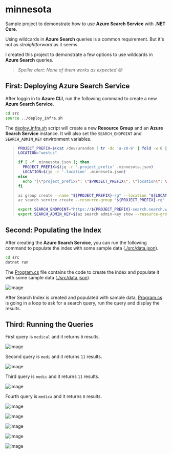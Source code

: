 # minnesota

Sample project to demonstrate how to use **Azure Search Service** with **.NET Core**.

Using wildcards in **Azure Search** queries is a common requirement. But it's not as _straightforward_ as it seems.

I created this project to demonstrate a few options to use wildcards in **Azure Search** queries.

> _Spoiler alert: None of them works as expected 😢_

## First: Deploying Azure Search Service

After loggin in to **Azure CLI**, run the following command to create a new **Azure Search Service**.

```bash
cd src
source ../deploy_infra.sh
```

The [deploy_infra.sh](./deploy_infra.sh) script will create a new **Resource Group** and an **Azure Search Service** instance. It will also set the `SEARCH_ENDPOINT` and `SEARCH_ADMIN_KEY` environment variables.

> ```bash
> PROJECT_PREFIX=$(cat /dev/urandom | tr -dc 'a-z0-9' | fold -w 6 | head -n 1)
> LOCATION="westus"
> 
> if [ -f .minnesota.json ]; then
>   PROJECT_PREFIX=$(jq -r '.project_prefix' .minnesota.json)
>   LOCATION=$(jq -r '.location' .minnesota.json)
> else
>   echo "{\"project_prefix\": \"$PROJECT_PREFIX\", \"location\": \"$LOCATION\"}" > .minnesota.json
> fi
> 
> az group create --name "${PROJECT_PREFIX}-rg" --location "${LOCATION}"
> az search service create --resource-group "${PROJECT_PREFIX}-rg" --name "${PROJECT_PREFIX}-search" --location "${LOCATION}" --sku "basic" --semantic-search "standard"
> 
> export SEARCH_ENDPOINT="https://${PROJECT_PREFIX}-search.search.windows.net"
> export SEARCH_ADMIN_KEY=$(az search admin-key show --resource-group "${PROJECT_PREFIX}-rg" --service-name "${PROJECT_PREFIX}-search" --query "primaryKey" -o "tsv")
> ```

## Second: Populating the Index

After creating the **Azure Search Service**, you can run the following command to populate the index with some sample data ([./src/data.json](./src/data.json)).

```bash
cd src
dotnet run
```

The [Program.cs](./src/Program.cs) file contains the code to create the index and populate it with some sample data ([./src/data.json](./src/data.json)).

![image](https://github.com/polatengin/minnesota/assets/118744/c4b9817a-60c5-42c0-b6c1-a4bb61f9a523)

After Search Index is created and populated with sample data, [Program.cs](./src/Program.cs) is going in a loop to ask for a search query, run the query and display the results.

## Third: Running the Queries

First query is `medical` and it returns `0` results.

![image](https://github.com/polatengin/minnesota/assets/118744/5f2606af-c20c-4cea-bccb-301e29f1dd29)

Second query is `medi` and it returns `11` results.

![image](https://github.com/polatengin/minnesota/assets/118744/ed4b30fa-590b-41a7-b4e4-6082770120be)

Third query is `medic` and it returns `11` results.

![image](https://github.com/polatengin/minnesota/assets/118744/4ba6e6a9-5e36-4ae8-ab93-43aca700395e)

Fourth query is `medica` and it returns `0` results.

![image](https://github.com/polatengin/minnesota/assets/118744/d2019e2a-5bf6-486c-860b-a9f52989945b)

![image](https://github.com/polatengin/minnesota/assets/118744/602b50b8-d432-4bc7-9320-c358c49a56ea)

![image](https://github.com/polatengin/minnesota/assets/118744/2de8e55a-9e50-4b09-8929-4086a91191e5)

![image](https://github.com/polatengin/minnesota/assets/118744/611e10fd-3da1-4d89-ac52-328754ebe32d)

![image](https://github.com/polatengin/minnesota/assets/118744/ec355970-fe8e-4af7-a66b-c516085d0790)
